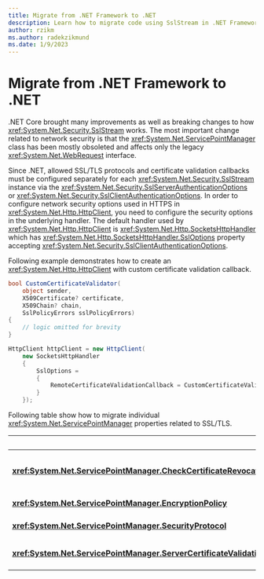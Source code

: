 ```yaml
---
title: Migrate from .NET Framework to .NET
description: Learn how to migrate code using SslStream in .NET Framework to .NET.
author: rzikm
ms.author: radekzikmund
ms.date: 1/9/2023
---
```


# Migrate from .NET Framework to .NET

.NET Core brought many improvements as well as breaking changes to how <xref:System.Net.Security.SslStream> works. The most important change related to network security is that the <xref:System.Net.ServicePointManager> class has been mostly obsoleted and affects only the legacy <xref:System.Net.WebRequest> interface.

Since .NET, allowed SSL/TLS protocols and certificate validation callbacks must be configured separately for each <xref:System.Net.Security.SslStream> instance via the <xref:System.Net.Security.SslServerAuthenticationOptions> or <xref:System.Net.Security.SslClientAuthenticationOptions>. In order to configure network security options used in HTTPS in <xref:System.Net.Http.HttpClient>, you need to configure the security options in the underlying handler. The default handler used by <xref:System.Net.Http.HttpClient> is <xref:System.Net.Http.SocketsHttpHandler> which has <xref:System.Net.Http.SocketsHttpHandler.SslOptions> property accepting <xref:System.Net.Security.SslClientAuthenticationOptions>.

Following example demonstrates how to create an <xref:System.Net.Http.HttpClient> with custom certificate validation callback.

```csharp
bool CustomCertificateValidator(
    object sender,
    X509Certificate? certificate,
    X509Chain? chain,
    SslPolicyErrors sslPolicyErrors)
{
    // logic omitted for brevity
}

HttpClient httpClient = new HttpClient(
    new SocketsHttpHandler
    {
        SslOptions =
        {
            RemoteCertificateValidationCallback = CustomCertificateValidator
        }
    });
```

Following table show how to migrate individual <xref:System.Net.ServicePointManager> properties related to SSL/TLS.

|| Migration instructions |
| -------- | ---------------------- |
|  **<xref:System.Net.ServicePointManager.CheckCertificateRevocationList>**| Set appropriate <xref:System.Security.Cryptography.X509Certificates.X509RevocationMode> on <xref:System.Net.Security.SslClientAuthenticationOptions.CertificateRevocationCheckMode?displayProperty=nameWithType>. |
|  **<xref:System.Net.ServicePointManager.EncryptionPolicy>**| Use <xref:System.Net.Security.SslClientAuthenticationOptions.EncryptionPolicy?displayProperty=nameWithType>. |
|  **<xref:System.Net.ServicePointManager.SecurityProtocol>**| Use <xref:System.Net.Security.SslClientAuthenticationOptions.EnabledSslProtocols?displayProperty=nameWithType>. |
|  **<xref:System.Net.ServicePointManager.ServerCertificateValidationCallback>**| Use <xref:System.Net.Security.SslClientAuthenticationOptions.RemoteCertificateValidationCallback?displayProperty=nameWithType>. |
